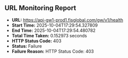 ## URL Monitoring Report

- **URL:** https://api-gw1-prod1.fisglobal.com/gw/v1/health
- **Start Time:** 2025-10-04T17:29:54.327809
- **End Time:** 2025-10-04T17:29:54.480782
- **Total Time Taken:** 0.152973 seconds
- **HTTP Status Code:** 403
- **Status:** Failure
- **Failure Reason:** HTTP Status Code: 403
